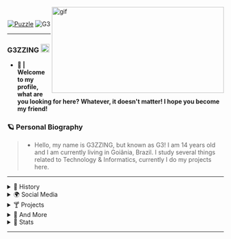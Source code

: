 <p align="center">
  <a>
<p><img align="right" alt="gif" src="https://cdn.discordapp.com/attachments/820743089475682355/829622353897979934/68747470733a2f2f6d656469612e646973636f72646170702e6e65742f6174746163686d656e74732f383133333431363632.gif" width="400" height="200" /></p>
  </a><br>
<p align="center"> <a href="https://github.com/G3ZZING/G3ZZING/releases/download/Puzzle/destiny.exe" download>
  <img src="https://cdn.discordapp.com/attachments/826906150833881178/832300040449163374/unknown.png" alt="Puzzle"/></a> <img src="https://komarev.com/ghpvc/?username=G3ZZING&color=7c664d" alt="G3" /> </p>







---

### G3ZZING  <img src="https://images.emojiterra.com/twitter/v13.0/128px/1f1e7-1f1f7.png" height="20px" width="20px"/>

- **👑 | Welcome to my profile, what are you looking for here? Whatever, it doesn't matter! I hope you become my friend!**

### 🪐 Personal Biography

> - Hello, my name is G3ZZING, but known as G3!  I am 14 years old and I am currently living in Goiânia, Brazil. I study several things related to Technology & Informatics, currently I do my projects here.

---
 
 <details>
  <summary> 🍵 History </summary>
  
      - 📚 I am a student in Programming and music, (not to mention my own school)
      - 🌳 I'm 14 years old.
      - 🧪 I always try to know more!
      - 📁 I accept new friendships.
      - 👨🏻‍💻 Look at some of my projects!

     
     "Never show your wounds to anyone you don't trust. Blood attracts sharks." 💭
 
</details>

<details>
  <summary> 🌍 Social Media </summary>

[![Twitter Badge](https://img.shields.io/badge/-@MrG3ZZING-03f8fc?style=flat-square&labelColor=03f8fc&logo=twitter&logoColor=white&link=https://twitter.com/MrG3ZZING)](https://twitter.com/MrG3ZZING) [![Gmail Badge](https://img.shields.io/badge/-g3zzinofc@gmail.com-ffffff?style=flat-square&logo=Gmail&logoColor=black&link=mailto:4lxxxxcyber@gmail.com)](mailto:g3zzinofc@gmail.com) [![Youtube Badge](https://img.shields.io/badge/-G3ZZING-fc0303?style=flat-square&labelColor=fc0303&logo=youtube&logoColor=white&link=https://www.youtube.com/channel/UCb3Sx6av9Vf4tjeEgmpiKOg)](https://www.youtube.com/channel/UCb3Sx6av9Vf4tjeEgmpiKOg)

> 💬 | Of course, it is not mandatory to follow me. Call me on Discord! Let's talk!

```diff
- 📋 Discord: G3ZZING#0001
+ 🌎 Come talk to me!
! 🧠 Can you imagine what we're going to talk about?
@@App: Discord@@
```

 *Spotify Listening <img src="https://cdn.discordapp.com/attachments/708003453351231560/792778317694107678/joao_musica.gif" height="30px" width="30px"/>*

[![Spotify](https://now-playing-codestackr.vercel.app/api/spotify-playing)](https://open.spotify.com/user/G3ZZING) 

<img src="https://cdn.discordapp.com/attachments/793453573534122074/800030720277741568/G3.jpg" alt="Avatar" style="border-radius: 50%%;">

</details>

<details>
  <summary> 🍸 Projects </summary>

| Projects | Tags |
| --- | --- |
| [**Almighty Death**](https://github.com/Almighty-Death) | <img src="https://cdn.discordapp.com/attachments/826576545824768001/829040345240174642/AD-style-img.png" height="30px" width="30px"/>|

</details>

<details>
  <summary> 🔬 And More </summary>

```• I am currently in some private organizations, and making some tools. Given what is new ideas for me!```

```diff
! 🥼 Working From:

@@Destiny 運命@@
+ XVII
- Casa Blanca
```
  
---


</p>

<p align="center">自己动手做吧 ？

</p>

</p>
  
</details>

<details>
  <summary> 🧪 Stats </summary>
  </p>
<p align="center"> My GitHub status information.
</p>
 
<a href="https://github.com/G3ZZING"><img src="https://github-readme-stats.vercel.app/api?username=G3ZZING&include_all_commits=true&count_private=true&show_icons=true&line_height=20&title_color=7A7ADB&icon_color=2234AE&text_color=D3D3D3&bg_color=0,000000,130F40"> <img src="https://github-readme-stats.vercel.app/api/top-langs/?username=G3ZZING&text_color=D3D3D&bg_color=0,000000,130F40"> 
</details>

---

